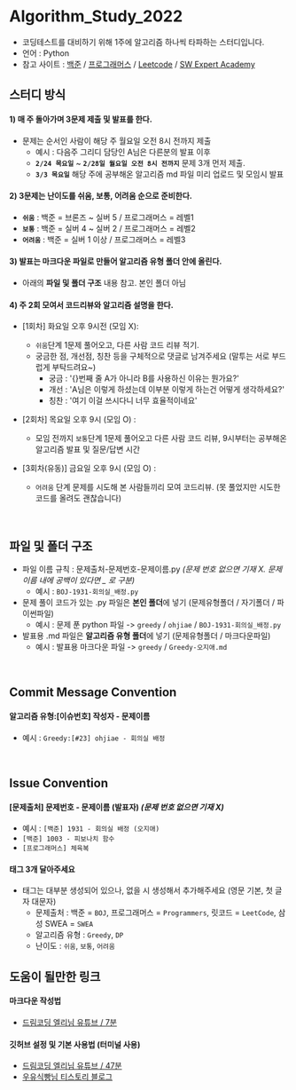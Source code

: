 # Algorithm_Study_2022

- 코딩테스트를 대비하기 위해 1주에 알고리즘 하나씩 타파하는 스터디입니다.
- 언어 : Python
- 참고 사이트 : [백준](https://www.acmicpc.net/) / [프로그래머스](https://programmers.co.kr/) / [Leetcode](https://leetcode.com/explore/) / [SW Expert Academy](https://swexpertacademy.com/)

## 스터디 방식
#### 1) 매 주 돌아가며 3문제 제출 및 발표를 한다. 
- 문제는 순서인 사람이 해당 주 월요일 오전 8시 전까지 제출 
  + 예시 : 다음주 그리디 담당인 A님은 다른분의 발표 이후 <br>
  + **`2/24 목요일`** ~ **`2/28일 월요일 오전 8시 전까지`** 문제 3개 먼저 제출. <br>
  + **`3/3 목요일`** 해당 주에 공부해온 알고리즘 md 파일 미리 업로드 및 모임시 발표

#### 2) 3문제는 난이도를 쉬움, 보통, 어려움 순으로 준비한다. 
  - **`쉬움`** : 백준 = 브론즈 ~ 실버 5 / 프로그래머스 = 레벨1
  - **`보통`** : 백준 = 실버 4 ~ 실버 2 /  프로그래머스 = 레벨2
  - **`어려움`** : 백준 = 실버 1 이상 / 프로그래머스 = 레벨3

#### 3) 발표는 마크다운 파일로 만들어 알고리즘 유형 폴더 안에 올린다. 
 - 아래의 **파일 및 폴더 구조** 내용 참고. 본인 폴더 아님
  
#### 4) 주 2회 모여서 코드리뷰와 알고리즘 설명을 한다.
- [1회차] 화요일 오후 9시전 (모임 X): 
  + `쉬움`단계 1문제 풀어오고, 다른 사람 코드 리뷰 적기. 
  + 궁금한 점, 개선점, 칭찬 등을 구체적으로 댓글로 남겨주세요 (말투는 서로 부드럽게 부탁드려요~)
    + 궁금 : '{}번째 줄 A가 아니라 B를 사용하신 이유는 뭔가요?'
    + 개선 : 'A님은 이렇게 하셨는데 이부분 이렇게 하는건 어떻게 생각하세요?'
    + 칭찬 : '여기 이걸 쓰시다니 너무 효율적이네요'

- [2회차] 목요일 오후 9시 (모임 O) : 
  + 모임 전까지 `보통`단계 1문제 풀어오고 다른 사람 코드 리뷰, 9시부터는 공부해온 알고리즘 발표 및 질문/답변 시간

- [3회차(유동)] 금요일 오후 9시 (모임 O) : 
  + `어려움` 단계 문제를 시도해 본 사람들끼리 모여 코드리뷰. (못 풀었지만 시도한 코드를 올려도 괜찮습니다)

<br>

## 파일 및 폴더 구조
- 파일 이름 규칙 : 문제출처-문제번호-문제이름.py    *(문제 번호 없으면 기재 X. 문제 이름 내에 공백이 있다면 _ 로 구분)*
  + 예시 : `BOJ-1931-회의실_배정.py`
- 문제 풀이 코드가 있는 .py 파일은 **본인 폴더**에 넣기 (문제유형폴더 / 자기폴더 / 파이썬파일)
  + 예시 : 문제 푼 python 파일 -> `greedy` / `ohjiae` / `BOJ-1931-회의실_배정.py`
- 발표용 .md 파일은 **알고리즘 유형 폴더**에 넣기 (문제유형폴더 / 마크다운파일)
  + 예시 : 발표용 마크다운 파일 ->  `greedy` / `Greedy-오지애.md`

<br>

## Commit Message Convention
#### 알고리즘 유형:[이슈번호] 작성자 - 문제이름
  + 예시 : `Greedy:[#23] ohjiae - 회의실 배정`

<br>

## Issue Convention
#### [문제출처] 문제번호 - 문제이름 (발표자)  *(문제 번호 없으면 기재 X)*
  + 예시 : `[백준] 1931 - 회의실 배정 (오지애)`
  + `[백준] 1003 - 피보나치 함수`
  + `[프로그래머스] 체육복`

#### 태그 **3개** 달아주세요
- 태그는 대부분 생성되어 있으나, 없을 시 생성해서 추가해주세요 (영문 기본, 첫 글자 대문자)
  + 문제출처 : 백준 = `BOJ`, 프로그래머스 = `Programmers`, 릿코드 = `LeetCode`, 삼성 SWEA = `SWEA`
  + 알고리즘 유형 : `Greedy`, `DP`
  + 난이도 : `쉬움`, `보통`, `어려움` 


## 도움이 될만한 링크
#### 마크다운 작성법 
- [드림코딩 엘리님 유튜브 / 7분](https://youtu.be/kMEb_BzyUqk)
#### 깃허브 설정 및 기본 사용법 (터미널 사용)
- [드림코딩 엘리님 유튜브 / 47분](https://youtu.be/Z9dvM7qgN9s)
- [우유식빵님 티스토리 블로그](https://waytocse.tistory.com/59)
